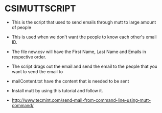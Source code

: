 # CSIMUTTSCRIPT

* This is the script that used to send emails through mutt to large amount of people

* This is used when we don't want the people to know each other's email ID.

* The file new.csv will have the First Name, Last Name and Emails in respective order.

* The script drags out the email and send the email to the people that you want to send the email to

* mailContent.txt have the content that is needed to be sent

* Install mutt by using this tutorial and follow it.

* http://www.tecmint.com/send-mail-from-command-line-using-mutt-command/